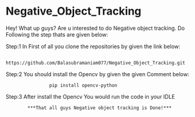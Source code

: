 # Negative_Object_Tracking

Hey! What up guys? Are u interested to do Negative object tracking.
 Do Following the step thats are given below:
 
 Step:1 In First of all you clone the repositories by given the link below:
 
                 https://github.com/Balasubramaniam077/Negative_Object_Tracking.git
 
 
 Step:2 You should install the Opencv by given the given Comment below:
                    
                    pip install opencv-python
                   
                   
Step:3 After install the Opencv You would run the code in your IDLE


            ***That all guys Negative object tracking is Done!***

